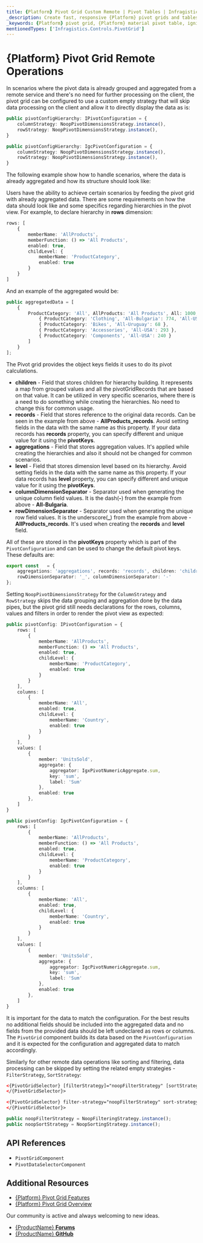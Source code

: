 ```yaml
---
title: {Platform} Pivot Grid Custom Remote | Pivot Tables | Infragistics
_description: Create fast, responsive {Platform} pivot grids and tables with Ignite UI for {Platform}. Perform complex data analysis via pivot data.
_keywords: {Platform} pivot grid, {Platform} material pivot table, ignite ui for {Platform}, pivot grid customization, pivot grid remote, pivot remote
mentionedTypes: ['Infragistics.Controls.PivotGrid']
---
```



# {Platform} Pivot Grid Remote Operations

In scenarios where the pivot data is already grouped and aggregated from a remote service and there's no need for further processing on the client, the pivot grid can be configured to use a custom empty strategy that will skip data processing on the client and allow it to directly display the data as is:

<!-- Angular -->
```typescript
public pivotConfigHierarchy: IPivotConfiguration = {
    columnStrategy: NoopPivotDimensionsStrategy.instance(),
    rowStrategy: NoopPivotDimensionsStrategy.instance(),
}
```
<!-- end: Angular -->

<!-- WebComponents -->
```typescript
public pivotConfigHierarchy: IgcPivotConfiguration = {
    columnStrategy: NoopPivotDimensionsStrategy.instance(),
    rowStrategy: NoopPivotDimensionsStrategy.instance(),
}
```
<!-- end: WebComponents -->

The following example show how to handle scenarios, where the data is already aggregated and how its structure should look like:
<code-view style="height: 530px"
           data-demos-base-url="{environment:demosBaseUrl}"
           iframe-src="{environment:demosBaseUrl}/{PivotGridSample}-remote"
           alt="{Platform} Pivot Grid Custom Predefined Aggregations Example">
</code-view>

Users have the ability to achieve certain scenarios by feeding the pivot grid with already aggregated data.
There are some requirements on how the data should look like and some specifics regarding hierarchies in the pivot view. For example, to declare hierarchy in **rows** dimension:

```typescript
rows: [
    {
        memberName: 'AllProducts',
        memberFunction: () => 'All Products',
        enabled: true,
        childLevel: {
            memberName: 'ProductCategory',
            enabled: true
        }
    }
]
```

And an example of the aggregated would be:

```typescript
public aggregatedData = [
    {
        ProductCategory: 'All', AllProducts: 'All Products', All: 1000, 'All-Bulgaria': 774, 'All-USA': 829, 'All-Uruguay': 524, AllProducts_records: [
            { ProductCategory: 'Clothing', 'All-Bulgaria': 774, 'All-USA': 296, 'All-Uruguay': 456 },
            { ProductCategory: 'Bikes', 'All-Uruguay': 68 },
            { ProductCategory: 'Accessories', 'All-USA': 293 },
            { ProductCategory: 'Components', 'All-USA': 240 }
        ]
    }
];
```

The Pivot grid provides the object keys fields it uses to do its pivot calculations.
- **children** - Field that stores children for hierarchy building. It represents a map from grouped values and all the pivotGridRecords that are based on that value. It can be utilized in very specific scenarios, where there is a need to do something while creating the hierarchies. No need to change this for common usage.
- **records** - Field that stores reference to the original data records. Can be seen in the example from above - **AllProducts_records**. Avoid setting fields in the data with the same name as this property. If your data records has **records** property, you can specify different and unique value for it using the **pivotKeys**.
- **aggregations** - Field that stores aggregation values. It's applied while creating the hierarchies and also it should not be changed for common scenarios.
- **level** - Field that stores dimension level based on its hierarchy. Avoid setting fields in the data with the same name as this property. If your data records has **level** property, you can specify different and unique value for it using the **pivotKeys**.
- **columnDimensionSeparator** - Separator used when generating the unique column field values. It is the dash(**-**) from the example from above - **All-Bulgaria**.
- **rowDimensionSeparator** - Separator used when generating the unique row field values. It is the underscore(**_**) from the example from above - **AllProducts_records**. It's used when creating the **records** and **level** field.

All of these are stored in the **pivotKeys** property which is part of the `PivotConfiguration` and can be used to change the default pivot keys.
These defaults are:

```typescript
export const   = {
    aggregations: 'aggregations', records: 'records', children: 'children', level: 'level',
    rowDimensionSeparator: '_', columnDimensionSeparator: '-'
};
```

Setting `NoopPivotDimensionsStrategy` for the `ColumnStrategy` and `RowStrategy` skips the data grouping and aggregation done by the data pipes, but the pivot grid still needs declarations for the rows, columns, values and filters in order to render the pivot view as expected:

<!-- Angular -->
```typescript
public pivotConfig: IPivotConfiguration = {
    rows: [
        {
            memberName: 'AllProducts',
            memberFunction: () => 'All Products',
            enabled: true,
            childLevel: {
                memberName: 'ProductCategory',
                enabled: true
            }
        }
    ],
    columns: [
        {
            memberName: 'All',
            enabled: true,
            childLevel: {
                memberName: 'Country',
                enabled: true
            }
        }
    ],
    values: [
        {
            member: 'UnitsSold',
            aggregate: {
                aggregator: IgxPivotNumericAggregate.sum,
                key: 'sum',
                label: 'Sum'
            },
            enabled: true
        },
    ]
}
```
<!-- end: Angular -->

<!-- WebComponents -->
```typescript
public pivotConfig: IgcPivotConfiguration = {
    rows: [
        {
            memberName: 'AllProducts',
            memberFunction: () => 'All Products',
            enabled: true,
            childLevel: {
                memberName: 'ProductCategory',
                enabled: true
            }
        }
    ],
    columns: [
        {
            memberName: 'All',
            enabled: true,
            childLevel: {
                memberName: 'Country',
                enabled: true
            }
        }
    ],
    values: [
        {
            member: 'UnitsSold',
            aggregate: {
                aggregator: IgcPivotNumericAggregate.sum,
                key: 'sum',
                label: 'Sum'
            },
            enabled: true
        },
    ]
}
```
<!-- end: WebComponents -->

It is important for the data to match the configuration. For the best results no additional fields should be included into the aggregated data and no fields from the provided data should be left undeclared as rows or columns. The `PivotGrid` component builds its data based on the `PivotConfiguration` and it is expected for the configuration and aggregated data to match accordingly.

Similarly for other remote data operations like sorting and filtering, data processing can be skipped by setting the related empty strategies - `FilterStrategy`, `SortStrategy`:

<!-- Angular -->
```html
<{PivotGridSelector} [filterStrategy]="noopFilterStrategy" [sortStrategy]="noopSortStrategy">
</{PivotGridSelector}>
```
<!-- end: Angular -->

<!-- WebComponents -->
```html
<{PivotGridSelector} filter-strategy="noopFilterStrategy" sort-strategy="noopSortStrategy">
</{PivotGridSelector}>
```
<!-- end: WebComponents -->

```typescript
public noopFilterStrategy = NoopFilteringStrategy.instance();
public noopSortStrategy = NoopSortingStrategy.instance();
```

## API References
* `PivotGridComponent`
* `PivotDataSelectorComponent`


## Additional Resources

* [{Platform} Pivot Grid Features](pivot-grid-features.md)
* [{Platform} Pivot Grid Overview](pivot-grid.md)

Our community is active and always welcoming to new ideas.

* [{ProductName} **Forums**](https://www.infragistics.com/community/forums/f/ignite-ui-for-{PlatformLower})
* [{ProductName} **GitHub**](https://github.com/IgniteUI/igniteui-{PlatformLowerNoHyphen})